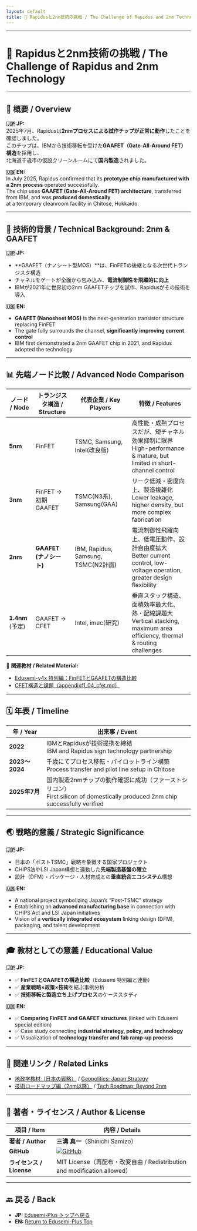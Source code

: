 ```yaml
---
layout: default
title: 📘 Rapidusと2nm技術の挑戦 / The Challenge of Rapidus and 2nm Technology
---
```


---

# 📘 Rapidusと2nm技術の挑戦 / The Challenge of Rapidus and 2nm Technology

---

## 🏁 概要 / Overview
**🇯🇵 JP:**  
2025年7月、Rapidusは**2nmプロセスによる試作チップが正常に動作**したことを確認しました。  
このチップは、IBMから技術移転を受けた**GAAFET（Gate-All-Around FET）構造**を採用し、  
北海道千歳市の仮設クリーンルームにて**国内製造**されました。  

**🇺🇸 EN:**  
In July 2025, Rapidus confirmed that its **prototype chip manufactured with a 2nm process** operated successfully.  
The chip uses **GAAFET (Gate-All-Around FET) architecture**, transferred from IBM, and was **produced domestically**  
at a temporary cleanroom facility in Chitose, Hokkaido.

---

## 🧪 技術的背景 / Technical Background: 2nm & GAAFET
**🇯🇵 JP:**  
- **GAAFET（ナノシート型MOS）**は、FinFETの後継となる次世代トランジスタ構造  
- チャネルをゲートが全面から包み込み、**電流制御性を飛躍的に向上**  
- IBMが2021年に世界初の2nm GAAFETチップを試作、Rapidusがその技術を導入  

**🇺🇸 EN:**  
- **GAAFET (Nanosheet MOS)** is the next-generation transistor structure replacing FinFET  
- The gate fully surrounds the channel, **significantly improving current control**  
- IBM first demonstrated a 2nm GAAFET chip in 2021, and Rapidus adopted the technology

---

## 📊 先端ノード比較 / Advanced Node Comparison

| ノード / Node | トランジスタ構造 / Structure | 代表企業 / Key Players | 特徴 / Features |
|---------------|-----------------------------|------------------------|-----------------|
| **5nm** | FinFET | TSMC, Samsung, Intel(改良版) | 高性能・成熟プロセスだが、短チャネル効果抑制に限界<br>High-performance & mature, but limited in short-channel control |
| **3nm** | FinFET → 初期GAAFET | TSMC(N3系), Samsung(GAA) | リーク低減・密度向上、製造複雑化<br>Lower leakage, higher density, but more complex fabrication |
| **2nm** | **GAAFET (ナノシート)** | IBM, Rapidus, Samsung, TSMC(N2計画) | 電流制御性飛躍向上、低電圧動作、設計自由度拡大<br>Better current control, low-voltage operation, greater design flexibility |
| **1.4nm** (予定) | GAAFET → CFET | Intel, imec(研究) | 垂直スタック構造、面積効率最大化、熱・配線課題大<br>Vertical stacking, maximum area efficiency, thermal & routing challenges |

📎 **関連教材 / Related Material:**  
- [Edusemi-v4x 特別編：FinFETとGAAFETの構造比較](https://github.com/Samizo-AITL/Edusemi-v4x/tree/main/f_chapter1_finfet_gaa)  
- [CFET構造と課題（appendixf1_04_cfet.md）](https://github.com/Samizo-AITL/Edusemi-v4x/blob/main/f_chapter1_finfet_gaa/appendixf1_04_cfet.md)

---

## 🗓️ 年表 / Timeline
| 年 / Year | 出来事 / Event |
|-----------|----------------|
| **2022** | IBMとRapidusが技術提携を締結<br>IBM and Rapidus sign technology partnership |
| **2023〜2024** | 千歳にてプロセス移転・パイロットライン構築<br>Process transfer and pilot line setup in Chitose |
| **2025年7月** | 国内製造2nmチップの動作確認に成功（ファーストシリコン）<br>First silicon of domestically produced 2nm chip successfully verified |

---

## 🌏 戦略的意義 / Strategic Significance
**🇯🇵 JP:**  
- 日本の「ポストTSMC」戦略を象徴する国家プロジェクト  
- CHIPS法やLSI Japan構想と連動した**先端製造基盤の確立**  
- 設計（DFM）・パッケージ・人材育成との**垂直統合エコシステム**構想  

**🇺🇸 EN:**  
- A national project symbolizing Japan’s “Post-TSMC” strategy  
- Establishing an **advanced manufacturing base** in connection with CHIPS Act and LSI Japan initiatives  
- Vision of a **vertically integrated ecosystem** linking design (DFM), packaging, and talent development

---

## 🎓 教材としての意義 / Educational Value
**🇯🇵 JP:**  
- ✅ **FinFETとGAAFETの構造比較**（Edusemi 特別編と連動）  
- ✅ **産業戦略×政策×技術**を結ぶ事例分析  
- ✅ **技術移転と製造立ち上げプロセス**のケーススタディ  

**🇺🇸 EN:**  
- ✅ **Comparing FinFET and GAAFET structures** (linked with Edusemi special edition)  
- ✅ Case study connecting **industrial strategy, policy, and technology**  
- ✅ Visualization of **technology transfer and fab ramp-up process**

---

## 🔗 関連リンク / Related Links
- [地政学教材（日本の戦略）](../geopolitics/japan.md) / [Geopolitics: Japan Strategy](../geopolitics/japan.md)  
- [技術ロードマップ編（2nm以降）](../tsmc-insight/roadmap.md) / [Tech Roadmap: Beyond 2nm](../tsmc-insight/roadmap.md)

---

## 👤 **著者・ライセンス / Author & License**

| **項目 / Item** | **内容 / Details** |
|-----------------|--------------------|
| **著者 / Author** | **三溝 真一**（Shinichi Samizo） |
| **GitHub** | [![GitHub](https://img.shields.io/badge/GitHub-Samizo--AITL-blue?style=for-the-badge&logo=github)](https://github.com/Samizo-AITL) |
| **ライセンス / License** | MIT License（再配布・改変自由 / Redistribution and modification allowed） |

---

## 🔙 戻る / Back
- **JP:** [Edusemi-Plus トップへ戻る](https://samizo-aitl.github.io/Edusemi-Plus/index.html)  
- **EN:** [Return to Edusemi-Plus Top](https://samizo-aitl.github.io/Edusemi-Plus/index.html)

